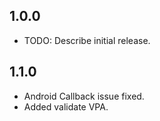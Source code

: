 ## 1.0.0

* TODO: Describe initial release.

## 1.1.0

* Android Callback issue fixed.
* Added validate VPA.
